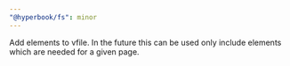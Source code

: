 ```yaml
---
"@hyperbook/fs": minor
---
```


Add elements to vfile. In the future this can be used only include elements which are needed for a given page.

